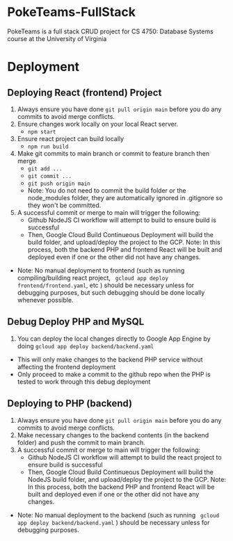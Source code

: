 # PokeTeams-FullStack
PokeTeams is a full stack CRUD project for CS 4750: Database Systems course at the University of Virginia

# Deployment
## Deploying React (frontend) Project 
1. Always ensure you have done ```git pull origin main``` before you do any commits to avoid merge conflicts.
1. Ensure changes work locally on your local React server.
    - ```npm start```
2. Ensure react project can build locally
    - ```npm run build```
3. Make git commits to main branch or commit to feature branch then merge
    - ```git add ...```
    - ```git commit ...```
    - ```git push origin main```
    - Note: You do not need to commit the build folder or the node_modules folder, they are automatically ignored in .gitignore so they won't be committed.
4. A successful commit or merge to main will trigger the following:
    - Github NodeJS CI workflow will attempt to build to ensure build is successful
    - Then, Google Cloud Build Continueous Deployment will build the build folder, and upload/deploy the project to the GCP. Note: In this process, both the backend PHP and frontend React will be built and deployed even if one or the other did not have any changes.
- Note: No manual deployment to frontend (such as running compiling/building react project, ``` gcloud app deploy frontend/frontend.yaml```, etc ) should be necessary unless for debugging purposes, but such debugging should be done locally whenever possible.

## Debug Deploy PHP and MySQL
1. You can deploy the local changes directly to Google App Engine by doing ```gcloud app deploy backend/backend.yaml```
- This will only make changes to the backend PHP service without affecting the frontend deployment
- Only proceed to make a commit to the github repo when the PHP is tested to work through this debug deployment
## Deploying to PHP (backend) 
1. Always ensure you have done ```git pull origin main``` before you do any commits to avoid merge conflicts.
1. Make necessary changes to the backend contents (in the backend folder) and push the commit to main branch.
2. A successful commit or merge to main will trigger the following:
    - Github NodeJS CI workflow will attempt to build the react project to ensure build is successful
    - Then, Google Cloud Build Continueous Deployment will build the NodeJS build folder, and upload/deploy the project to the GCP. Note: In this process, both the backend PHP and frontend React will be built and deployed even if one or the other did not have any changes.
- Note: No manual deployment to the backend (such as running ``` gcloud app deploy backend/backend.yaml``` ) should be necessary unless for debugging purposes.

